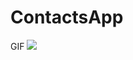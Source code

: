 # ContactsApp 
GIF ![](https://github.com/yaranci/UPSchool_HW/blob/main/HW4_ContactsApp/ContactsApp.gif)
